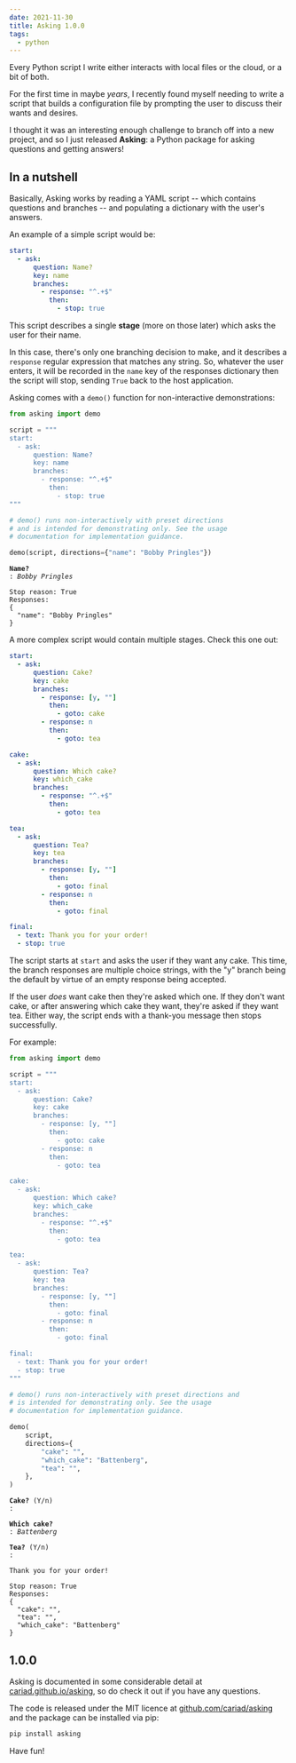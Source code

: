 ```yaml
---
date: 2021-11-30
title: Asking 1.0.0
tags:
  - python
---
```


Every Python script I write either interacts with local files or the cloud, or a bit of both.

For the first time in maybe _years_, I recently found myself needing to write a script that builds a configuration file by prompting the user to discuss their wants and desires.

I thought it was an interesting enough challenge to branch off into a new project, and so I just released **Asking**: a Python package for asking questions and getting answers!

<!--more-->

## In a nutshell

Basically, Asking works by reading a YAML script -- which contains questions and branches -- and populating a dictionary with the user's answers.

An example of a simple script would be:

```yaml
start:
  - ask:
      question: Name?
      key: name
      branches:
        - response: "^.+$"
          then:
            - stop: true
```

This script describes a single **stage** (more on those later) which asks the user for their name.

In this case, there's only one branching decision to make, and it describes a `response` regular expression that matches any string. So, whatever the user enters, it will be recorded in the `name` key of the responses dictionary then the script will stop, sending `True` back to the host application.

Asking comes with a `demo()` function for non-interactive demonstrations:

```python
from asking import demo

script = """
start:
  - ask:
      question: Name?
      key: name
      branches:
        - response: "^.+$"
          then:
            - stop: true
"""

# demo() runs non-interactively with preset directions
# and is intended for demonstrating only. See the usage
# documentation for implementation guidance.

demo(script, directions={"name": "Bobby Pringles"})
```

<!--dinject as=html fence=backticks host=terminal range=start-->

<style type="text/css">.weight-heavy { font-weight: bold; } .calligraphy-italic { font-style: italic; }</style><pre class="nohighlight thtml"><code class="thtml-code"><span class="weight-heavy">Name?</span><br />: <span class="calligraphy-italic">Bobby Pringles</span><br /><br />Stop reason: True<br />Responses:<br />{<br />  "name": "Bobby Pringles"<br />}<br /></code></pre>

<!--dinject range=end-->

A more complex script would contain multiple stages. Check this one out:

```yaml
start:
  - ask:
      question: Cake?
      key: cake
      branches:
        - response: [y, ""]
          then:
            - goto: cake
        - response: n
          then:
            - goto: tea

cake:
  - ask:
      question: Which cake?
      key: which_cake
      branches:
        - response: "^.+$"
          then:
            - goto: tea

tea:
  - ask:
      question: Tea?
      key: tea
      branches:
        - response: [y, ""]
          then:
            - goto: final
        - response: n
          then:
            - goto: final

final:
  - text: Thank you for your order!
  - stop: true
```

The script starts at `start` and asks the user if they want any cake. This time, the branch responses are multiple choice strings, with the "y" branch being the default by virtue of an empty response being accepted.

If the user _does_ want cake then they're asked which one. If they don't want cake, or after answering which cake they want, they're asked if they want tea. Either way, the script ends with a thank-you message then stops successfully.

For example:

```python
from asking import demo

script = """
start:
  - ask:
      question: Cake?
      key: cake
      branches:
        - response: [y, ""]
          then:
            - goto: cake
        - response: n
          then:
            - goto: tea

cake:
  - ask:
      question: Which cake?
      key: which_cake
      branches:
        - response: "^.+$"
          then:
            - goto: tea

tea:
  - ask:
      question: Tea?
      key: tea
      branches:
        - response: [y, ""]
          then:
            - goto: final
        - response: n
          then:
            - goto: final

final:
  - text: Thank you for your order!
  - stop: true
"""

# demo() runs non-interactively with preset directions and
# is intended for demonstrating only. See the usage
# documentation for implementation guidance.

demo(
    script,
    directions={
        "cake": "",
        "which_cake": "Battenberg",
        "tea": "",
    },
)
```

<!--dinject as=html fence=backticks host=terminal range=start-->

<style type="text/css">.weight-heavy { font-weight: bold; } .calligraphy-italic { font-style: italic; }</style><pre class="nohighlight thtml"><code class="thtml-code"><span class="weight-heavy">Cake?</span> (Y/n)<br />: <br /><br /><span class="weight-heavy">Which cake?</span><br />: <span class="calligraphy-italic">Battenberg</span><br /><br /><span class="weight-heavy">Tea?</span> (Y/n)<br />: <br /><br />Thank you for your order!<br /><br />Stop reason: True<br />Responses:<br />{<br />  "cake": "",<br />  "tea": "",<br />  "which_cake": "Battenberg"<br />}<br /></code></pre>

<!--dinject range=end-->

## 1.0.0

Asking is documented in some considerable detail at [cariad.github.io/asking](https://cariad.github.io/asking), so do check it out if you have any questions.

The code is released under the MIT licence at [github.com/cariad/asking](https://github.com/cariad/cline) and the package can be installed via pip:

```bash
pip install asking
```

Have fun!
